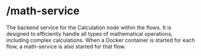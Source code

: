 # /math-service

The backend service for the Calculation node within the flows. It is designed to efficiently handle all types of mathematical operations, including complex calculations. When a Docker container is started for each flow, a math-service is also started for that flow.

